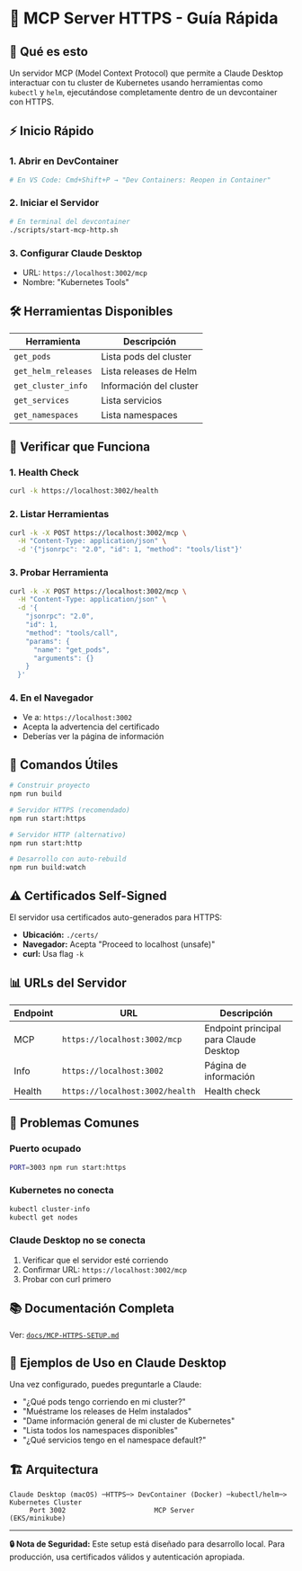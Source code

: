 # 🔐 MCP Server HTTPS - Guía Rápida

## 🎯 Qué es esto

Un servidor MCP (Model Context Protocol) que permite a Claude Desktop interactuar con tu cluster de Kubernetes usando herramientas como `kubectl` y `helm`, ejecutándose completamente dentro de un devcontainer con HTTPS.

## ⚡ Inicio Rápido

### 1. **Abrir en DevContainer**
```bash
# En VS Code: Cmd+Shift+P → "Dev Containers: Reopen in Container"
```

### 2. **Iniciar el Servidor**
```bash
# En terminal del devcontainer
./scripts/start-mcp-http.sh
```

### 3. **Configurar Claude Desktop**
- URL: `https://localhost:3002/mcp`
- Nombre: "Kubernetes Tools"

## 🛠️ Herramientas Disponibles

| Herramienta | Descripción |
|-------------|-------------|
| `get_pods` | Lista pods del cluster |
| `get_helm_releases` | Lista releases de Helm |
| `get_cluster_info` | Información del cluster |
| `get_services` | Lista servicios |
| `get_namespaces` | Lista namespaces |

## 🧪 Verificar que Funciona

### **1. Health Check**
```bash
curl -k https://localhost:3002/health
```

### **2. Listar Herramientas**
```bash
curl -k -X POST https://localhost:3002/mcp \
  -H "Content-Type: application/json" \
  -d '{"jsonrpc": "2.0", "id": 1, "method": "tools/list"}'
```

### **3. Probar Herramienta**
```bash
curl -k -X POST https://localhost:3002/mcp \
  -H "Content-Type: application/json" \
  -d '{
    "jsonrpc": "2.0", 
    "id": 1, 
    "method": "tools/call",
    "params": {
      "name": "get_pods",
      "arguments": {}
    }
  }'
```

### **4. En el Navegador**
- Ve a: `https://localhost:3002`
- Acepta la advertencia del certificado
- Deberías ver la página de información

## 🔧 Comandos Útiles

```bash
# Construir proyecto
npm run build

# Servidor HTTPS (recomendado)
npm run start:https

# Servidor HTTP (alternativo)
npm run start:http

# Desarrollo con auto-rebuild
npm run build:watch
```

## ⚠️ Certificados Self-Signed

El servidor usa certificados auto-generados para HTTPS:
- **Ubicación:** `./certs/`
- **Navegador:** Acepta "Proceed to localhost (unsafe)"
- **curl:** Usa flag `-k`

## 📊 URLs del Servidor

| Endpoint | URL | Descripción |
|----------|-----|-------------|
| MCP | `https://localhost:3002/mcp` | Endpoint principal para Claude Desktop |
| Info | `https://localhost:3002` | Página de información |
| Health | `https://localhost:3002/health` | Health check |

## 🐛 Problemas Comunes

### **Puerto ocupado**
```bash
PORT=3003 npm run start:https
```

### **Kubernetes no conecta**
```bash
kubectl cluster-info
kubectl get nodes
```

### **Claude Desktop no se conecta**
1. Verificar que el servidor esté corriendo
2. Confirmar URL: `https://localhost:3002/mcp`
3. Probar con curl primero

## 📚 Documentación Completa

Ver: [`docs/MCP-HTTPS-SETUP.md`](docs/MCP-HTTPS-SETUP.md)

## 🎉 Ejemplos de Uso en Claude Desktop

Una vez configurado, puedes preguntarle a Claude:

- "¿Qué pods tengo corriendo en mi cluster?"
- "Muéstrame los releases de Helm instalados"
- "Dame información general de mi cluster de Kubernetes"
- "Lista todos los namespaces disponibles"
- "¿Qué servicios tengo en el namespace default?"

## 🏗️ Arquitectura

```
Claude Desktop (macOS) ─HTTPS─> DevContainer (Docker) ─kubectl/helm─> Kubernetes Cluster
     Port 3002                      MCP Server                         (EKS/minikube)
```

---

**🔒 Nota de Seguridad:** Este setup está diseñado para desarrollo local. Para producción, usa certificados válidos y autenticación apropiada.